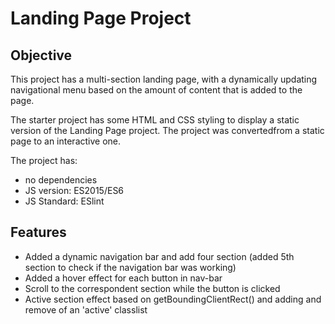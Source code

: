 # Landing Page Project

## Objective
This project has a multi-section landing page, with a dynamically updating navigational menu based on the amount of content that is added to the page.

The starter project has some HTML and CSS styling to display a static version of the Landing Page project. The project was convertedfrom a static page to an interactive one.

The project has: 
- no dependencies
- JS version: ES2015/ES6
- JS Standard: ESlint 

## Features
- Added a dynamic navigation bar and add four section (added 5th section to check if the navigation bar was working)
- Added a hover effect for each button in nav-bar
- Scroll to the correspondent section while the button is clicked
- Active section effect based on getBoundingClientRect() and adding and remove of an 'active' classlist 
